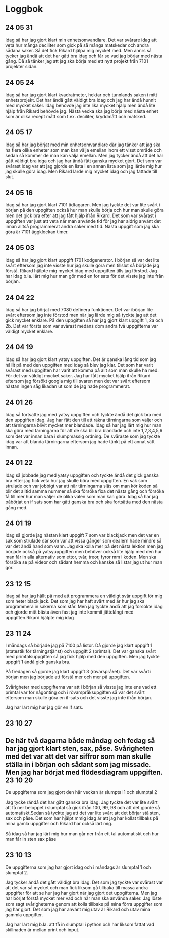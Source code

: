 Loggbok
==============

24 05 31
--------------
Idag så har jag gjort klart min enhetsomvandlare. Det var svårare idag att veta hur många deciliter som gick på så många matskedar och andra sådana saker. Så det fick Rikard hjälpa mig mycket med. Men annrs så tycker jag ändå att det har gått bra idag och får se vad jag börjar med nästa gång. Då så tänker jag att jag ska börja med ett nytt projekt från 7101 projekter sidan. 


24 05 24
--------------
Idag så har jag gjort klart kvadratmeter, hektar och tunnlands saken i mitt enhetsprojekt. Det har ändå gått väldigt bra idag och jag har ändå hunnit med mycket saker. Idag behövde jag inte lika mycket hjälp men ändå lite hjälp från Rikard behövde jag. Nästa vecka ska jag börja med nästa enhet som är olika recept mått som t.ex. deciliter, kryddmått och matsked.





24 05 17
--------------
Idag så har jag börjat med min enhetsomvandlare där jag tänker att jag ska ha flera olika enheter som man kan välja emellan inom ett visst område och sedan så kommer de man kan välja emellan. Men jag tycker ändå att det har gått väldigt bra idga och jag har ändå fått ganska mycket gjort. Det som var svårast idag var att jag gjorde en lista i en annan lista som jag lärde mig hur jag skulle göra idag. Men Rikard lärde mig mycket idag och jag fattade till slut. 

24 05 16
--------------
Idag så har jag gjort klart 7101 tidtagaren. Men jag tyckte det var lite svårt i början på den uppgiften också hur man skulle börja och hur man skulle göra men det gick bra efter att jag fått hjälp ifrån Rikard. Det som var svårast i uppgiften var just att veta när man använde tid för jag har aldrig använt det innan alltså programmerat andra saker med tid. Nästa uppgift som jag ska göra är 7101 äggklockan timer. 

24 05 03
-------------
Idag så har jag gjort klart uppgift 1701 kodgenerator. I början så var det lite svårt eftersom jag inte visste hur jag skulle göra men tillslut så började jag förstå. Rikard hjälpte mig mycket idag med uppgiften tills jag förstod. Jag har idag b.la. lärt mig hur man gör med en for sats för det visste jag inte från början. 



24 04 22
------------
Idag så har jag börjat med 7080 definera funktioner. Det var ibörjan lite svårt eftersom jag inte förstod men när jag lärde mig så tyckte jag att det gick mycket enklare. På den uppgiften så har jag gjort klart uppgift 1, 2a och 2b. Det var första som var svårast medans dom andra två uppgifterna var väldigt mycket enklare. 


24 04 19
------------
Idag så har jag gjort klart yatsy uppgiften. Det är ganska lång tid som jag hållit på med den uppgiften med idag så blev jag klar. Det som har varit svårast med uppgiften har varit att komma på allt som man skulle ha med. För det var väldigt mycket saker. 
Jag har fått mycket hjälp ifrån Rikard eftersom jag försökt googla mig till svaren men det var svårt eftersom nästan ingen såg likadan ut som de jag hade programmerat. 

24 01 26
-------------

Idag så fortsatte jag med yatsy uppgiften och tyckte ändå det gick bra med den uppgiften idag. Jag har fått den till att räkna tärningarna som väljer och att tärningarna blivit mycket mer blandade. Idag så har jag lärt mig hur man ska göra med tärningarna för att de ska bli bra blandade och inte 1,2,3,4,5,6 som det var innan bara i slumpmässig ordning. De svåraste som jag tyckte idag var att blanda tärningarna eftersom jag hade tänkt på ett annat sätt innan. 

24 01 22
-------------

Idag så jobbade jag med yatsy uppgiften och tyckte ändå det gick ganska bra efter jag fick veta hur jag skulle böra med uppgiften. En sak som strulade och var jobbigt var att när tärningarna slås om man kör koden så blir det alltid samma nummer så ska försöka fixa det nästa gång och försöka få till mer hur man väljer de olika valen som man kan göra. Idag så har jag påbörjat en if sats som har gått ganska bra och ska fortsätta med den nästa gång med.

24 01 19
-------------

Idag så gjorde jag nästan klart uppgift 7 som var blackjack men det var en sak som strulade där som var att vissa gånger som dealern hade mindre så var det ändå hand som vann. Jag ska kolla mer på det nästa lektion men jag började också på yatsyuppgiften men behöver också lite hjälp med den hur man får in alla alternativ som ettor, tvår, treor, fyror mm i koden. 
Men ska försöka se på videor och sådant hemma och kanske så listar jag ut hur man gör.

23 12 15
-------------
Idag så har jag hållt på med att programmera en väldigt svår uppgift för mig som heter black jack. Det som jag har haft svårt med är hur jag ska programmera in sakerna som står. Men jag tyckte ändå att jag försökte idag och gjorde mitt bästa även fast jag inte kommit jättelångt med uppgiften.Rikard hjälpte mig idag 

23 11 24
-------------
I måndags så började jag på 7100 på listor. Då gjorde jag klart uppgift 1 (statestik för tärningstjänst) och uppgift 2 (primtal). Det var ganska svårt med primtalsuppgiften så jag fick hjälp med den uppgiften. Men jag tyckte uppgift 1 ändå gick ganska bra. 

På fredagen så gjorde jag klart uppgift 3 (rövarspråket). Det var svårt i början men jag började att förstå mer och mer på uppgiften. 

Svårigheter med uppgifterna var att i början så visste jag inte ens vad ett primtal var för någonting och i rövarspråksupgiften så var det svårt eftersom man skulle göra en if-sats och det visste jag inte ifrån början. 

Jag har lärt mig hur jag gör en if sats. 

23 10 27
-------------

De här två dagarna både måndag och fedag så har jag gjort klart sten, sax, påse. Svårigheten med det var att det var siffror som man skulle ställa in i början och sådant som jag missade. 
Men jag har börjat med flödesdiagram uppgiften.
23 10 20
-------------

De uppgifterna som jag gjort den här veckan är slumptal 1 och slumptal 2

Jag tycke rändå det har gått ganska bra idag. Jag tyckte det var lite svårt att få ner beloppet i slumptal så gick ifrån 100, 99, 98 och att det gjorde så automatiskt.Sedan så tyckte jag att det var lite svårt att det börjar stå sten, sax och påse. Det som har hjälpt mmig idag är att jag har kollat tillbaks på mina gamla uppgifter och Rikard har också lärt mig.

Så idag så har jag lärt mig hur man går ner från ett tal automatiskt och hur man får in sten sax påse 

23 10 13
-------------

De uppgifterna som jag har gjort idag och i måndags är slumptal 1 och slumptal 2.

Jag tycker ändå det gått väldigt bra idag. Det som jag tyckte var svårast var att det var så mycket och man fick liksom gå tillbaka till massa andra uppgifter för att se hur jag har gjort när jag gjort det uppgifterna. Men jag har börjat förstå mycket mer vad och när man ska använda saker. Jag löste som sagt svårigheterna genom att kolla tillbaks på mina förra uppgifter som jag har gjort. Det som jag har använt mig utav är Rikard och utav mina gammla uppgifter. 

Jag har lärt mig b.la. att få in slumptal i python och har liksom fattat vad skillnaden är mellan print och input. 
